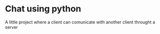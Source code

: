 # Chat using python
A little project where a client can comunicate with another client throught a server